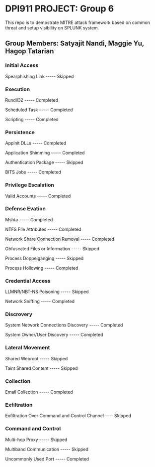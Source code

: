 # DPI911 PROJECT: Group 6

This repo is to demostrate MITRE attack framework based on common threat and setup visibility on SPLUNK system.

## Group Members: Satyajit Nandi, Maggie Yu, Hagop Tatarian

### Initial Access
Spearphishing Link ----- Skipped

### Execution
Rundll32 ----- Completed

Scheduled Task ----- Completed

Scripting ----- Completed

### Persistence
Applnit DLLs ----- Completed

Application Shimming ----- Completed

Authentication Package ----- Skipped

BITS Jobs ----- Completed

### Privilege Escalation
Valid Accounts ----- Completed

### Defense Evation
Mshta ----- Completed

NTFS File Attributes ----- Completed

Network Share Connection Removal ----- Completed

Obfuscated Files or Information ----- Skipped

Process Doppelgänging ----- Skipped

Process Hollowing ----- Completed

### Credential Access
LLMNR/NBT-NS Poisoning ----- Skipped

Network Sniffing ----- Completed

### Discrovery
System Network Connections Discovery ----- Completed

System Owner/User Discovery ----- Completed

### Lateral Movement
Shared Webroot ----- Skipped

Taint Shared Content ----- Skipped

### Collection
Email Collection ----- Completed

### Exfiltration
Exfiltration Over Command and Control Channel ---- Skipped

### Command and Control
Multi-hop Proxy ----- Skipped

Multiband Communication ----- Skipped

Uncommonly Used Port ----- Completed
